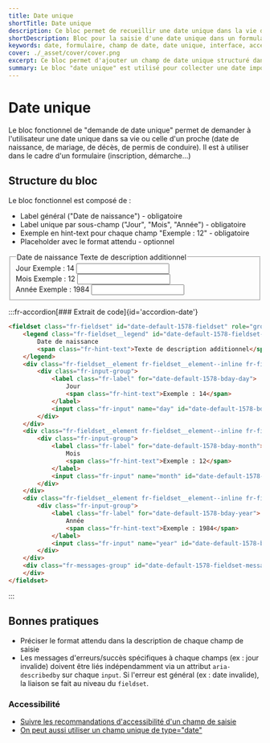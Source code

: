```yaml
---
title: Date unique
shortTitle: Date unique
description: Ce bloc permet de recueillir une date unique dans la vie de l'usager ou d'un proche via un champ structuré adapté aux formulaires administratifs.
shortDescription: Bloc pour la saisie d'une date unique dans un formulaire
keywords: date, formulaire, champ de date, date unique, interface, accessibilité, UX, Design Système, champ structuré
cover: ./_asset/cover/cover.png
excerpt: Ce bloc permet d'ajouter un champ de date unique structuré dans un formulaire. Il est conçu pour les cas de dates importantes comme une naissance ou un mariage.
summary: Le bloc "date unique" est utilisé pour collecter une date importante au sein d'un formulaire en demandant séparément le jour le mois et l'année. Il comprend des libellés clairs, des exemples contextualisés et peut inclure des placeholders. La page détaille sa structure, un exemple de code HTML, les bonnes pratiques d'implémentation ainsi que les recommandations d'accessibilité pour garantir une saisie conforme et inclusive.
---
```


# Date unique

Le bloc fonctionnel de "demande de date unique" permet de demander à l'utilisateur une date unique dans sa vie ou celle d'un proche (date de naissance, de mariage, de décès, de permis de conduire). Il est à utiliser dans le cadre d'un formulaire (inscription, démarche...)

## Structure du bloc

Le bloc fonctionnel est composé de :

- Label général ("Date de naissance") - obligatoire
- Label unique par sous-champ ("Jour", "Mois", "Année") - obligatoire
- Exemple en hint-text pour chaque champ "Exemple : 12" - obligatoire
- Placeholder avec le format attendu - optionnel

<div class="dsfr-doc-preview">
<fieldset class="fr-fieldset" id="date-default-1578-fieldset" role="group" aria-labelledby="date-default-1578-fieldset-legend date-default-1578-fieldset-messages">
    <legend class="fr-fieldset__legend" id="date-default-1578-fieldset-legend">
        Date de naissance
        <span class="fr-hint-text">Texte de description additionnel</span>
    </legend>
    <div class="fr-fieldset__element fr-fieldset__element--inline fr-fieldset__element--number">
        <div class="fr-input-group">
            <label class="fr-label" for="date-default-1578-bday-day">
                Jour
                <span class="fr-hint-text">Exemple : 14</span>
            </label>
            <input class="fr-input" name="day" id="date-default-1578-bday-day" type="text">
        </div>
    </div>
    <div class="fr-fieldset__element fr-fieldset__element--inline fr-fieldset__element--number">
        <div class="fr-input-group">
            <label class="fr-label" for="date-default-1578-bday-month">
                Mois
                <span class="fr-hint-text">Exemple : 12</span>
            </label>
            <input class="fr-input" name="month" id="date-default-1578-bday-month" type="text">
        </div>
    </div>
    <div class="fr-fieldset__element fr-fieldset__element--inline fr-fieldset__element--inline-grow fr-fieldset__element--year">
        <div class="fr-input-group">
            <label class="fr-label" for="date-default-1578-bday-year">
                Année
                <span class="fr-hint-text">Exemple : 1984</span>
            </label>
            <input class="fr-input" name="year" id="date-default-1578-bday-year" type="text">
        </div>
    </div>
    <div class="fr-messages-group" id="date-default-1578-fieldset-messages" aria-live="assertive">
    </div>
</fieldset>
</div>

:::fr-accordion[### Extrait de code]{id='accordion-date'}

```html
<fieldset class="fr-fieldset" id="date-default-1578-fieldset" role="group" aria-labelledby="date-default-1578-fieldset-legend date-default-1578-fieldset-messages">
    <legend class="fr-fieldset__legend" id="date-default-1578-fieldset-legend">
        Date de naissance
        <span class="fr-hint-text">Texte de description additionnel</span>
    </legend>
    <div class="fr-fieldset__element fr-fieldset__element--inline fr-fieldset__element--number">
        <div class="fr-input-group">
            <label class="fr-label" for="date-default-1578-bday-day">
                Jour
                <span class="fr-hint-text">Exemple : 14</span>
            </label>
            <input class="fr-input" name="day" id="date-default-1578-bday-day" type="text">
        </div>
    </div>
    <div class="fr-fieldset__element fr-fieldset__element--inline fr-fieldset__element--number">
        <div class="fr-input-group">
            <label class="fr-label" for="date-default-1578-bday-month">
                Mois
                <span class="fr-hint-text">Exemple : 12</span>
            </label>
            <input class="fr-input" name="month" id="date-default-1578-bday-month" type="text">
        </div>
    </div>
    <div class="fr-fieldset__element fr-fieldset__element--inline fr-fieldset__element--inline-grow fr-fieldset__element--year">
        <div class="fr-input-group">
            <label class="fr-label" for="date-default-1578-bday-year">
                Année
                <span class="fr-hint-text">Exemple : 1984</span>
            </label>
            <input class="fr-input" name="year" id="date-default-1578-bday-year" type="text">
        </div>
    </div>
    <div class="fr-messages-group" id="date-default-1578-fieldset-messages" aria-live="assertive">
    </div>
</fieldset>
```

:::

## Bonnes pratiques

- Préciser le format attendu dans la description de chaque champ de saisie
- Les messages d'erreurs/succès spécifiques à chaque champs (ex : jour invalide) doivent être liés indépendamment via un attribut `aria-describedby` sur chaque `input`. Si l'erreur est général (ex : date invalide), la liaison se fait au niveau du `fieldset`.

### Accessibilité

- [Suivre les recommandations d'accessibilité d'un champ de saisie](../../../../../component/input/_part/doc/index.md)
- [On peut aussi utiliser un champ unique de type="date"](../../../../../component/input/_part/doc/index.md)
